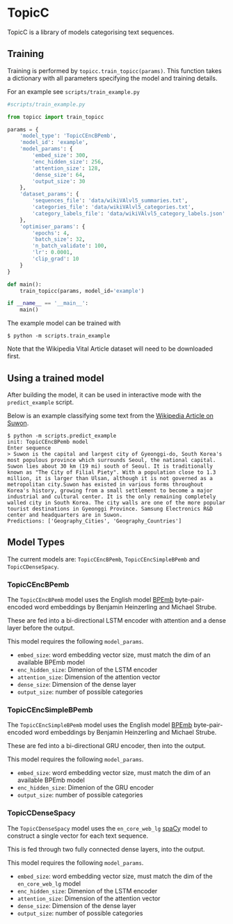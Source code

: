 # TopicC
TopicC is a library of models categorising text sequences.

## Training

Training is performed by `topicc.train_topicc(params)`. This function takes
a dictionary with all parameters specifying the model and training details.


For an example see `scripts/train_example.py`

```python
#scripts/train_example.py

from topicc import train_topicc

params = {
    'model_type': 'TopicCEncBPemb',
    'model_id': 'example',
    'model_params': {
        'embed_size': 300,
        'enc_hidden_size': 256,
        'attention_size': 128,
        'dense_size': 64,
        'output_size': 30
    },
    'dataset_params': {
        'sequences_file': 'data/wikiVAlvl5_summaries.txt',
        'categories_file': 'data/wikiVAlvl5_categories.txt',
        'category_labels_file': 'data/wikiVAlvl5_category_labels.json'
    },
    'optimiser_params': {
        'epochs': 4,
        'batch_size': 32,
        'n_batch_validate': 100,
        'lr': 0.0001,
        'clip_grad': 10
    }
}

def main():
    train_topicc(params, model_id='example')

if __name__ == '__main__':
    main()
```

The example model can be trained with 

```
$ python -m scripts.train_example
```

Note that the Wikipedia Vital Article dataset will need to be downloaded first.

## Using a trained model
After building the model, it can be used in interactive mode with the `predict_example` script.

Below is an example classifying some text from the
[Wikipedia Article on Suwon](https://en.wikipedia.org/wiki/Suwon).

```
$ python -m scripts.predict_example
init: TopicCEncBPemb model
Enter sequence
> Suwon is the capital and largest city of Gyeonggi-do, South Korea's most populous province which surrounds Seoul, the national capital. Suwon lies about 30 km (19 mi) south of Seoul. It is traditionally known as "The City of Filial Piety". With a population close to 1.3 million, it is larger than Ulsan, although it is not governed as a metropolitan city.Suwon has existed in various forms throughout Korea's history, growing from a small settlement to become a major industrial and cultural center. It is the only remaining completely walled city in South Korea. The city walls are one of the more popular tourist destinations in Gyeonggi Province. Samsung Electronics R&D center and headquarters are in Suwon.
Predictions: ['Geography_Cities', 'Geography_Countries']
```

## Model Types

The current models are: `TopicCEncBPemb`, `TopicCEncSimpleBPemb` and `TopicCDenseSpacy`.

### TopicCEncBPemb
The `TopicCEncBPemb` model uses the English model [BPEmb](https://nlp.h-its.org/bpemb/)
byte-pair-encoded word embeddings by Benjamin Heinzerling and Michael Strube.

These are fed into a bi-directional LSTM encoder with attention and a dense
layer before the output.

This model requires the following `model_params`.

* `embed_size`: word embedding vector size, must match the dim of an available BPEmb model
* `enc_hidden_size`: Dimenion of the LSTM encoder
* `attention_size`: Dimension of the attention vector
* `dense_size`: Dimension of the dense layer
* `output_size`: number of possible categories

### TopicCEncSimpleBPemb
The `TopicCEncSimpleBPemb` model uses the English model [BPEmb](https://nlp.h-its.org/bpemb/)
byte-pair-encoded word embeddings by Benjamin Heinzerling and Michael Strube.

These are fed into a bi-directional GRU encoder, then into the output.

This model requires the following `model_params`.

* `embed_size`: word embedding vector size, must match the dim of an available BPEmb model
* `enc_hidden_size`: Dimenion of the GRU encoder
* `output_size`: number of possible categories

### TopicCDenseSpacy
The `TopicCDenseSpacy` model uses the `en_core_web_lg` [spaCy](https://spacy.io/) 
model to construct a single vector for each text sequence.

This is fed through two fully connected dense layers, into the output.

This model requires the following `model_params`.

* `embed_size`: word embedding vector size, must match the dim of the `en_core_web_lg` model
* `enc_hidden_size`: Dimenion of the LSTM encoder
* `attention_size`: Dimension of the attention vector
* `dense_size`: Dimension of the dense layer
* `output_size`: number of possible categories